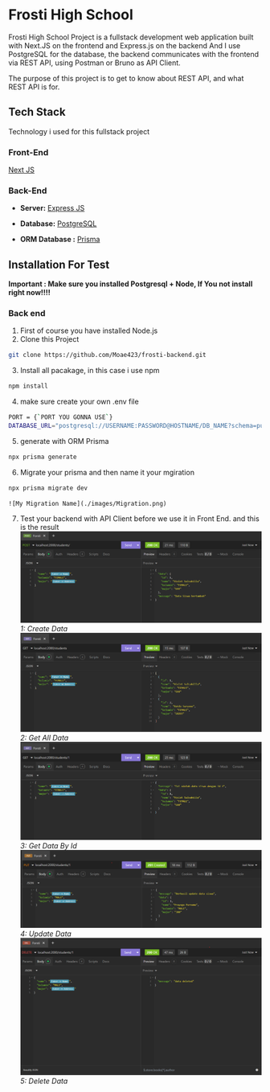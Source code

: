 # Frosti High School

Frosti High School Project is a fullstack development web application built with Next.JS on the frontend and Express.js on the backend And I use PostgreSQL for the database, the backend communicates with the frontend via REST API, using Postman or Bruno as API Client.

The purpose of this project is to get to know about REST API, and what REST API is for.

## Tech Stack

Technology i used for this fullstack project

### Front-End

[Next JS](https://nextjs.org/)

### Back-End

- **Server:** [Express JS](https://expressjs.com/)

- **Database:** [PostgreSQL](https://www.postgresql.org/)

- **ORM Database :** [Prisma](https://www.prisma.io/)

## Installation For Test

**Important : Make sure you installed Postgresql + Node, If You not install right now!!!!**

### Back end

1. First of course you have installed Node.js
2. Clone this Project

```bash
git clone https://github.com/Moae423/frosti-backend.git
```

3. Install all pacakage, in this case i use npm

```bash
npm install
```

4. make sure create your own .env file

```bash
PORT = {`PORT YOU GONNA USE`}
DATABASE_URL="postgresql://USERNAME:PASSWORD@HOSTNAME/DB_NAME?schema=public"
```

5. generate with ORM Prisma

```bash
npx prisma generate
```

6. Migrate your prisma and then name it your mgiration

```bash
npx prisma migrate dev
```

    ![My Migration Name](./images/Migration.png)

7. Test your backend with API Client before we use it in Front End. and this is the result
   ![Create Data](<./images/Create%20Data%20(POST).png>)
   _1: Create Data_
   ![Create Data](<./images/get all data.png>)
   _2: Get All Data_
   ![Create Data](<./images/GET data by id.png>)
   _3: Get Data By Id_
   ![Create Data](<./images/PUT update data.png>)
   _4: Update Data_
   ![Create Data](./images/image.png)
   _5: Delete Data_

